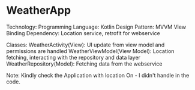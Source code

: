 # WeatherApp
Technology:
  Programming Language: Kotlin
  Design Pattern: MVVM
  View Binding
  Dependency: Location service, retrofit for webservice

Classes:
  WeatherActivity(View):
    UI update from view model and permissions are handled
  WeatherViewModel(View Model):
    Location fetching, interacting with the repository and data layer
  WeatherRepository(Model):
    Fetching data from the webservice
    
Note:
Kindly check the Application with location On - I didn't handle in the code.
